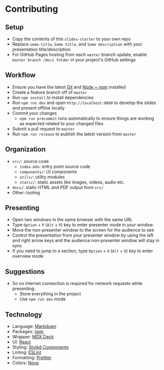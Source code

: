 # Contributing

## Setup

- Copy the contents of this `slides-starter` to your own repo
- Replace `some-title`, `Some title`, and `Some description` with your presentation title/description
- For GitHub Pages hosting from each `master` branch update, enable `master branch /docs folder` in your project's GitHub settings

## Workflow

- Ensure you have the latest [Git](https://git-scm.com/) and [Node + npm](https://nodejs.org) installed
- Create a feature branch off of `master`
- Run `npm install` to install dependencies
- Run `npm run dev` and open `http://localhost:8080` to develop the slides and present offline locally
- Commit your changes
  - `npm run precommit` runs automatically to ensure things are working as expected related to your changed files
- Submit a pull request to `master`
- Run `npm run release` to publish the latest version from `master`

## Organization

- `src/`: source code
  - `index.mdx`: entry point source code
  - `components/`: UI components
  - `utils/`: utility modules
  - `static/`: static assets like images, videos, audio etc.
- `docs/`: static HTML and PDF output from `src/`
- Other: tooling

## Presenting

- Open two windows in the same browser with the same URL
- Type `Option` + `P` (`Alt` + `P`) key to enter presenter mode in your window
- Move the non-presenter window to the screen for the audience to see
- Control the presentation from your presenter window by using the left and right arrow keys and the audience non-presenter window will stay in sync
- If you need to jump to a section, type `Option` + `O` (`Alt` + `O`) key to enter overview mode

## Suggestions

- So no internet connection is required for network requests while presenting:
  - Store everything in the project
  - Use `npm run dev` mode

## Technology

- Language: [Markdown](https://guides.github.com/features/mastering-markdown)
- Packages: [npm](https://www.npmjs.com)
- Wrapper: [MDX Deck](https://github.com/jxnblk/mdx-deck)
- UI: [React](https://reactjs.org)
- Styling: [Styled Components](https://www.styled-components.com)
- Linting: [ESLint](https://eslint.org)
- Formatting: [Prettier](https://prettier.io)
- Colors: [Nova](https://trevordmiller.com/projects/nova)
